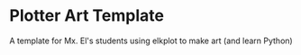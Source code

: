 # Plotter Art Template

A template for Mx. El's students using elkplot to make art (and learn Python)
